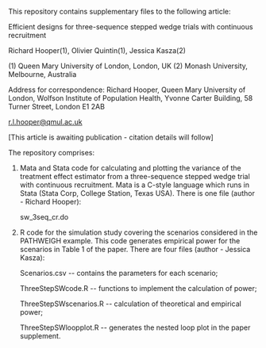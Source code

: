 This repository contains supplementary files to the following article:

Efficient designs for three-sequence stepped wedge trials with continuous recruitment

Richard Hooper(1), Olivier Quintin(1), Jessica Kasza(2)

(1) Queen Mary University of London, London, UK (2) Monash University, Melbourne, Australia

Address for correspondence:
Richard Hooper,
Queen Mary University of London,
Wolfson Institute of Population Health, 
Yvonne Carter Building,
58 Turner Street,
London E1 2AB

r.l.hooper@qmul.ac.uk

[This article is awaiting publication - citation details will follow]


The repository comprises:

1. Mata and Stata code for calculating and plotting the variance of the treatment effect
   estimator from a three-sequence stepped wedge trial with continuous recruitment. Mata is a
   C-style language which runs in Stata (Stata Corp, College Station, Texas USA). There is one
   file (author - Richard Hooper):
   
   sw_3seq_cr.do

2. R code for the simulation study covering the scenarios considered in the PATHWEIGH example.
   This code generates empirical power for the scenarios in Table 1 of the paper. There are
   four files (author - Jessica Kasza):
   
   Scenarios.csv -- contains the parameters for each scenario;
   
   ThreeStepSWcode.R -- functions to implement the calculation of power;
   
   ThreeStepSWscenarios.R -- calculation of theoretical and empirical power;
   
   ThreeStepSWloopplot.R -- generates the nested loop plot in the paper supplement.
